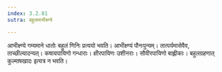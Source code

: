 ```yaml
---
index: 3.2.81
sutra: बहुलमाभीक्ष्ण्ये

---
```

आभीक्ष्ण्ये गम्यमाने धातोः बहुलं णिनिः प्रत्ययो भवति। आभीक्ष्ण्यं पौनःपुन्यम्। तात्पर्यमासेवैव, ताच्छील्यादन्यत्। कषायपायिणो गन्धाराः। क्षीरपायिणः उशीनराः। सौवीरपायिणो बाह्लीकाः। बहुलग्रहणात् कुल्माषखादः इत्यत्र न भवति।